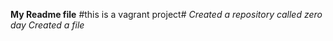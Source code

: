 **My Readme file**
#this is a vagrant project#
*Created a repository called zero day*
*Created a file*
